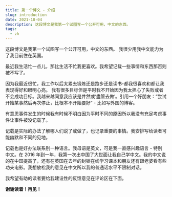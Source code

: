 ```yaml
---
title: 第一个博文 - 介绍
slug: introduction
date: 2021-10-04
description: 这段博文是我第一个试图写一个公开可用，中文的东西。
tags:
  - zh
---
```


这段博文是我第一个试图写一个公开可用，中文的东西。
我很少用我中文能力为了我目前住在英国。

最近我生活忙一点儿，那比生活不忙我更喜欢。我希望记载一些事情和东西那否则被不写了。

因为我最近很忙，我工作以后太累去锻炼还是跑步还是读书-都我很喜欢和都让我表现得好和眼明心亮。
我有很多目标但是平时我不开始因为我太担心了失败或者不会成功目标。我越来越同意我应该是井然或‘盡管去做’。引用一个好朋友：“尝试开始某事然后再次停止，比根本不开始要好” - 比如写外国的博客。

有意思事件发生的时候我有时候不明白因为平时不同的原因所以我没有充足考虑事件让事件被没记载了。

记载是实际的办法了解哪人们说了或做了，也记录重要的事情。我安排写给读者可能幽默和不同的见地。

记载也是好办法联系别一种语言。我母语是英文，可是我一直感兴趣语言 - 特别中文。在 2016 年到一年，我第一次出中国了大世面让我自己学中文。我的中文说的在中国提高了，还有在英国在去年的封锁在线学习课本和朋友还有跟老婆看有些功夫电影。我想放松我的意见在中文所以我的普通话水平不限制对话。

我希望有助的读者要给我建设性的反馈意见在评论区在下面。

**谢谢读着！再见！**
